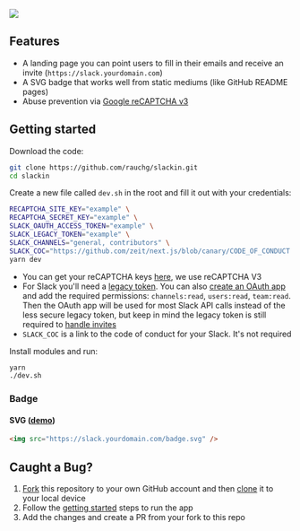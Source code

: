 ![](https://github.com/zeit/art/blob/e081cf46e6609b51ac485dcc337ac6644c0da5e7/slackin/repo-banner.png)

## Features

- A landing page you can point users to fill in their emails and receive an invite (`https://slack.yourdomain.com`)
- A SVG badge that works well from static mediums (like GitHub README pages)
- Abuse prevention via [Google reCAPTCHA v3](https://www.google.com/recaptcha/intro/v3.html)

## Getting started

Download the code:

```bash
git clone https://github.com/rauchg/slackin.git
cd slackin
```

Create a new file called `dev.sh` in the root and fill it out with your credentials:

```bash
RECAPTCHA_SITE_KEY="example" \
RECAPTCHA_SECRET_KEY="example" \
SLACK_OAUTH_ACCESS_TOKEN="example" \
SLACK_LEGACY_TOKEN="example" \
SLACK_CHANNELS="general, contributors" \
SLACK_COC="https://github.com/zeit/next.js/blob/canary/CODE_OF_CONDUCT.md" \
yarn dev
```

- You can get your reCAPTCHA keys [here](https://www.google.com/recaptcha/admin/create), we use reCAPTCHA V3
- For Slack you'll need a [legacy token](https://api.slack.com/custom-integrations/legacy-tokens). You can also [create an OAuth app](https://api.slack.com/apps?new_app=1) and add the required permissions: `channels:read`, `users:read`, `team:read`. Then the OAuth app will be used for most Slack API calls instead of the less secure legacy token, but keep in mind the legacy token is still required to [handle invites](https://github.com/ErikKalkoken/slackApiDoc/blob/master/users.admin.invite.md)
- `SLACK_COC` is a link to the code of conduct for your Slack. It's not required

Install modules and run:

```bash
yarn
./dev.sh
```

### Badge

#### SVG ([demo](https://cldup.com/jWUT4QFLnq.png))

```html
<img src="https://slack.yourdomain.com/badge.svg" />
```

## Caught a Bug?

1. [Fork](https://help.github.com/articles/fork-a-repo/) this repository to your own GitHub account and then [clone](https://help.github.com/articles/cloning-a-repository/) it to your local device
2. Follow the [getting started](#getting-started) steps to run the app
3. Add the changes and create a PR from your fork to this repo
